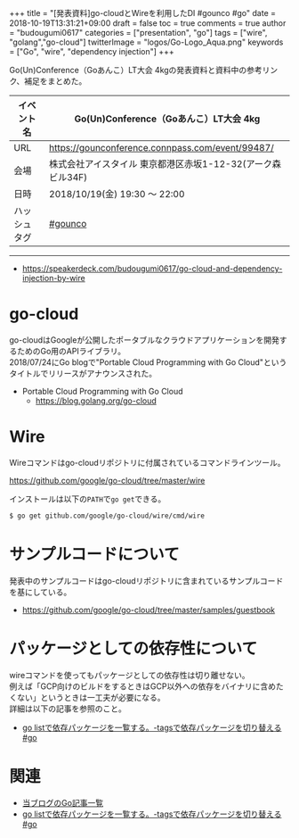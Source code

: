 +++
title = "[発表資料]go-cloudとWireを利用したDI #gounco #go"
date = 2018-10-19T13:31:21+09:00
draft = false
toc = true
comments = true
author = "budougumi0617"
categories = ["presentation", "go"]
tags = ["wire", "golang","go-cloud"]
twitterImage = "logos/Go-Logo_Aqua.png"
keywords = ["Go", "wire", "dependency injection"]
+++

Go(Un)Conference（Goあんこ）LT大会 4kgの発表資料と資料中の参考リンク、補足をまとめた。

<!--more-->

|イベント名|Go(Un)Conference（Goあんこ）LT大会 4kg|
|---|---|
|URL|https://gounconference.connpass.com/event/99487/|
|会場|株式会社アイスタイル 東京都港区赤坂1-12-32(アーク森ビル34F)|
|日時|2018/10/19(金) 19:30 〜 22:00|
|ハッシュタグ| [#gounco](https://twitter.com/hashtag/gounco)|


---

- https://speakerdeck.com/budougumi0617/go-cloud-and-dependency-injection-by-wire

<script async class="speakerdeck-embed" data-id="dfd2df0a6ebe415193e484b31a0156f9" data-ratio="1.77777777777778" src="//speakerdeck.com/assets/embed.js"></script>

# go-cloud
go-cloudはGoogleが公開したポータブルなクラウドアプリケーションを開発するためのGo用のAPIライブラリ。  
2018/07/24にGo blogで"Portable Cloud Programming with Go Cloud"というタイトルでリリースがアナウンスされた。

- Portable Cloud Programming with Go Cloud
  - https://blog.golang.org/go-cloud

# Wire
Wireコマンドはgo-cloudリポジトリに付属されているコマンドラインツール。


https://github.com/google/go-cloud/tree/master/wire

インストールは以下の`PATH`で`go get`できる。

```bash
$ go get github.com/google/go-cloud/wire/cmd/wire
```

# サンプルコードについて
発表中のサンプルコードはgo-cloudリポジトリに含まれているサンプルコードを基にしている。

- https://github.com/google/go-cloud/tree/master/samples/guestbook

# パッケージとしての依存性について
wireコマンドを使ってもパッケージとしての依存性は切り離せない。  
例えば「GCP向けのビルドをするときはGCP以外への依存をバイナリに含めたくない」というときは一工夫が必要になる。  
詳細は以下の記事を参照のこと。

- [go listで依存パッケージを一覧する。-tagsで依存パッケージを切り替える #go](/2018/09/21/package-dependencies-with-go-list-and-build-tags/)


# 関連
- [当ブログのGo記事一覧](/categories/go/)
- [go listで依存パッケージを一覧する。-tagsで依存パッケージを切り替える #go](/2018/09/21/package-dependencies-with-go-list-and-build-tags/)


